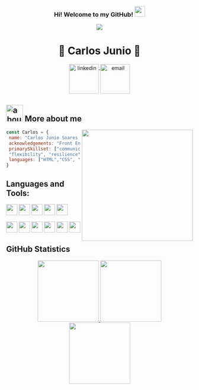 <div>
  <h3 align="center">
      Hi! Welcome to my GitHub!
      <img src="https://media.giphy.com/media/hvRJCLFzcasrR4ia7z/giphy.gif" width="28">
  </h3>
   
  <p align="center">
      <a href="#">
      <img src="https://readme-typing-svg.herokuapp.com/?lines=Front-End%20Development!;Always%20learning%20new%20things!&font=Fira%20Code&center=true&width=440&height=45&color=f75c7e&vCenter=true&size=22">
      </a>
  </p>
</div>

<div dsplay="inline-block" align="center">
    <h1>🚀 Carlos Junio 🚀</h1>
    <a href="https://www.linkedin.com/in/carlos-junio26" target="_blank">
      <img width="80px" src="https://img.icons8.com/cute-clipart/452/linkedin.png" alt="linkedin" align="top" target="_blank">
    </a>
  
  <a href="mailto:cjunior1@live.com" target="_blank">
      <img width="80px" src="https://img.icons8.com/cute-clipart/512/microsoft-outlook-2019.png" alt="email" align="top" target="_blank">
    </a>
</div>

## <img width="45" alt="about" src="https://raw.github.com/elizarov/elizarov/master/about.png"> More about me

<img align="right" width="300" src="https://i2.wp.com/allhtaccess.info/wp-content/uploads/2018/03/programming.gif?fit=1281%2C716&ssl=1" />

```javascript
const Carlos = {
 name: "Carlos Junio Soares Farias",
 acknowledgements: "Front End Developer",
 primarySkillset: ["communication", "empathy", "collaboration", "organization", 
 "flexibility", "resilience", "working under pressure", "problem solving" , "leadership"],
 languages: ["HTML","CSS", "JavaScript","TypeScript","React"] 
}
```

## **Languages and Tools:**  
<code><img height="30" src="https://img.icons8.com/color/344/html-5.png"></code>
<code><img height="30" src="https://img.icons8.com/color/344/css3.png"></code>
<code><img height="30" src="https://img.icons8.com/color/344/javascript--v1.png"></code>
<code><img height="30" src="https://img.icons8.com/color/344/typescript.png"></code>
<code><img height="30" src="https://img.icons8.com/plasticine/344/react.png"></code>

<code><img height="30" src="https://www.styled-components.com/atom.png"></code>
<code><img height="30" src="https://img.icons8.com/color/344/tailwind_css.png"></code>
<code><img height="30" src="https://cdn.icon-icons.com/icons2/2107/PNG/512/file_type_vscode_icon_130084.png"></code>
<code><img height="30" src="https://img.icons8.com/color/344/git.png"></code>
<code><img height="30" src="https://cdn-icons-png.flaticon.com/512/507/507618.png"></code>
<code><img height="30" src="https://img.icons8.com/color/512/figma.png"></code>

## **GitHub Statistics**

<div style="display: inline_block" align = "center">
  <a href="https://github.com/CarlosX26">
  <img height="165em" src="https://github-readme-stats.vercel.app/api?username=CarlosX26&show_icons=true&theme=dark&include_all_commits=true&count_private=true&bg_color=000000&title_color=20C10E&text_color=20C10E&border_color=20C10E"/>
    
  <img height="165em" src="https://github-readme-stats.vercel.app/api/top-langs/?username=CarlosX26&layout=compact&langs_count=168&theme=dark&bg_color=000000&title_color=20C10E&text_color=20C10E&border_color=20C10E"/>
          
</div>
<div align = "center">
<a href="https://git.io/streak-stats">
  <img height="165em" src="https://github-readme-streak-stats.herokuapp.com/?user=CarlosX26&theme=hacker"/> 
</div>

